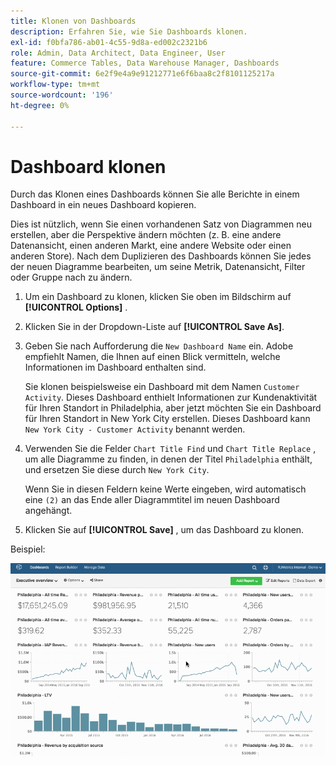 ```yaml
---
title: Klonen von Dashboards
description: Erfahren Sie, wie Sie Dashboards klonen.
exl-id: f0bfa786-ab01-4c55-9d8a-ed002c2321b6
role: Admin, Data Architect, Data Engineer, User
feature: Commerce Tables, Data Warehouse Manager, Dashboards
source-git-commit: 6e2f9e4a9e91212771e6f6baa8c2f8101125217a
workflow-type: tm+mt
source-wordcount: '196'
ht-degree: 0%

---
```


# Dashboard klonen

Durch das Klonen eines Dashboards können Sie alle Berichte in einem Dashboard in ein neues Dashboard kopieren.

Dies ist nützlich, wenn Sie einen vorhandenen Satz von Diagrammen neu erstellen, aber die Perspektive ändern möchten (z. B. eine andere Datenansicht, einen anderen Markt, eine andere Website oder einen anderen Store). Nach dem Duplizieren des Dashboards können Sie jedes der neuen Diagramme bearbeiten, um seine Metrik, Datenansicht, Filter oder Gruppe nach zu ändern.

1. Um ein Dashboard zu klonen, klicken Sie oben im Bildschirm auf **[!UICONTROL Options]** .

1. Klicken Sie in der Dropdown-Liste auf **[!UICONTROL Save As]**.

1. Geben Sie nach Aufforderung die `New Dashboard Name` ein. Adobe empfiehlt Namen, die Ihnen auf einen Blick vermitteln, welche Informationen im Dashboard enthalten sind.

   Sie klonen beispielsweise ein Dashboard mit dem Namen `Customer Activity`. Dieses Dashboard enthielt Informationen zur Kundenaktivität für Ihren Standort in Philadelphia, aber jetzt möchten Sie ein Dashboard für Ihren Standort in New York City erstellen. Dieses Dashboard kann `New York City - Customer Activity` benannt werden.

1. Verwenden Sie die Felder `Chart Title Find` und `Chart Title Replace` , um alle Diagramme zu finden, in denen der Titel `Philadelphia` enthält, und ersetzen Sie diese durch `New York City`.

   Wenn Sie in diesen Feldern keine Werte eingeben, wird automatisch eine `(2)` an das Ende aller Diagrammtitel im neuen Dashboard angehängt.

1. Klicken Sie auf **[!UICONTROL Save]** , um das Dashboard zu klonen.

Beispiel:

![Dashboard klonen](../../assets/datgif.gif)
